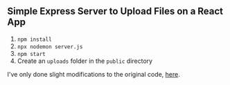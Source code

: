 ## Simple Express Server to Upload Files on a React App

1. ```npm install```
2. ```npx nodemon server.js```
3. ```npm start```
4. Create an ```uploads``` folder in the ```public``` directory


I've only done slight modifications to the original code, [here](https://github.com/bradtraversy/react_file_uploader).